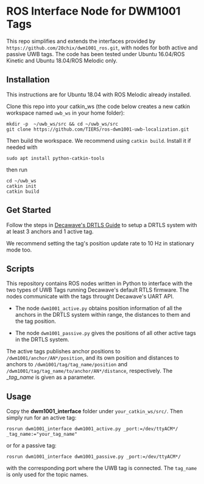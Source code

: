 # ROS Interface Node for DWM1001 Tags

This repo simplifies and extends the interfaces provided by `https://github.com/20chix/dwm1001_ros.git`, with nodes for both active and passive UWB tags. The code has been tested under Ubuntu 16.04/ROS Kinetic and Ubuntu 18.04/ROS Melodic only.

## Installation

This instructions are for Ubuntu 18.04 with ROS Melodic already installed.

Clone this repo into your catkin_ws (the code below creates a new catkin workspace named `uwb_ws` in your home folder):
```
mkdir -p  ~/uwb_ws/src && cd ~/uwb_ws/src
git clone https://github.com/TIERS/ros-dwm1001-uwb-localization.git
```

Then build the workspace. We recommend using `catkin build`. Install it if needed with
```
sudo apt install python-catkin-tools
```

then run
```
cd ~/uwb_ws
catkin init
catkin build
```

## Get Started

Follow the steps in [Decawave's DRTLS Guide](https://www.decawave.com/wp-content/uploads/2018/08/mdek1001_quick_start_guide.pdf) to setup a DRTLS system with at least 3 anchors and 1 active tag. 

We recommend setting the tag's position update rate to 10 Hz in stationary mode too.

## Scripts

This repository contains ROS nodes written in Python to interface with the two types of UWB Tags running Decawave's default RTLS firmware. The nodes communicate with the tags throught Decawave's UART API.

- The node `dwm1001_active.py` obtains position information of all the anchors in the DRTLS system within range, the distances to them and the tag position. 

- The node `dwm1001_passive.py` gives the positions of all other active tags in the DRTLS system.

The active tags publishes anchor positions to `/dwm1001/anchor/AN*/position`, and its own position and distances to anchors to `/dwm1001/tag/tag_name/position` and `/dwm1001/tag/tag_name/to/anchor/AN*/distance`, respectively. The __tag_name_ is given as a parameter.

## Usage

Copy the __dwm1001_interface__ folder under `your_catkin_ws/src/`. Then simply run for an active tag:

```
rosrun dwm1001_interface dwm1001_active.py _port:=/dev/ttyACM*/ _tag_name:="your_tag_name"
``` 

or for a passive tag:

```
rosrun dwm1001_interface dwm1001_passive.py _port:=/dev/ttyACM*/
```

with the corresponding port where the UWB tag is connected. The `tag_name` is only used for the topic names.
